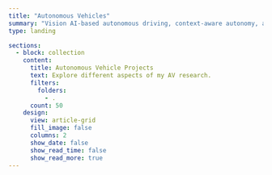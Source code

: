 ```yaml
---
title: "Autonomous Vehicles"
summary: "Vision AI-based autonomous driving, context-aware autonomy, and adversarial robustness for resilient AV systems."
type: landing

sections:
  - block: collection
    content:
      title: Autonomous Vehicle Projects
      text: Explore different aspects of my AV research.
      filters:
        folders:
          - .
      count: 50
    design:
      view: article-grid
      fill_image: false
      columns: 2
      show_date: false
      show_read_time: false
      show_read_more: true
---
```

